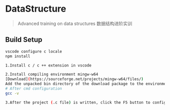 # DataStructure

> Advanced training on data structures
> 数据结构进阶实训

## Build Setup

``` bash
vscode configure c locale
npm install

1.Install c / c ++ extension in vscode

2.Install compiling environment mingw-w64
[Download](https://sourceforge.net/projects/mingw-w64/files/)
Add the unpacked bin directory of the download package to the environment variables of the system
# After cmd configuration
gcc -v

3.After the project (.c file) is written, click the F5 button to configure the launch.json and task.json files
```
